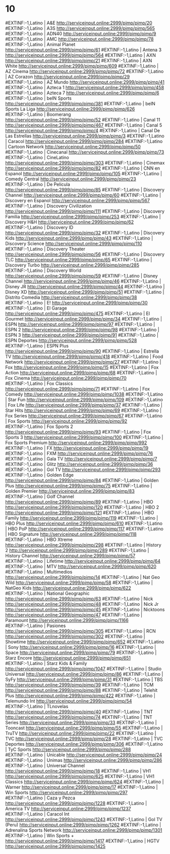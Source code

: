 # 10
#EXTINF:-1,Latino | A&E
http://serviceinput.online:2999/pimp/pimp/20
#EXTINF:-1,Latino | A3S
http://serviceinput.online:2999/pimp/pimp/565
#EXTINF:-1,Latino | ADN40
http://serviceinput.online:2999/pimp/pimp/9
#EXTINF:-1,Latino | AMC
http://serviceinput.online:2999/pimp/pimp/78
#EXTINF:-1,Latino | Animal Planet
http://serviceinput.online:2999/pimp/pimp/61
#EXTINF:-1,Latino | Antena 3
http://serviceinput.online:2999/pimp/pimp/564
#EXTINF:-1,Latino | AXN
http://serviceinput.online:2999/pimp/pimp/21
#EXTINF:-1,Latino | AXN White
http://serviceinput.online:2999/pimp/pimp/609
#EXTINF:-1,Latino | AZ Cinema
http://serviceinput.online:2999/pimp/pimp/72
#EXTINF:-1,Latino | AZ Corazon
http://serviceinput.online:2999/pimp/pimp/29
#EXTINF:-1,Latino | AZ Mundo
http://serviceinput.online:2999/pimp/pimp/41
#EXTINF:-1,Latino | Azteca 1
http://serviceinput.online:2999/pimp/pimp/458
#EXTINF:-1,Latino | Azteca 7
http://serviceinput.online:2999/pimp/pimp/6
#EXTINF:-1,Latino | beIN Sports
http://serviceinput.online:2999/pimp/pimp/381
#EXTINF:-1,Latino | beIN Sports La Liga
http://serviceinput.online:2999/pimp/pimp/626
#EXTINF:-1,Latino | Boomerang
http://serviceinput.online:2999/pimp/pimp/52
#EXTINF:-1,Latino | Canal 11
http://serviceinput.online:2999/pimp/pimp/467
#EXTINF:-1,Latino | Canal 5
http://serviceinput.online:2999/pimp/pimp/4
#EXTINF:-1,Latino | Canal De Las Estrellas
http://serviceinput.online:2999/pimp/pimp/3
#EXTINF:-1,Latino | Caracol
http://serviceinput.online:2999/pimp/pimp/284
#EXTINF:-1,Latino | Cartoon Network
http://serviceinput.online:2999/pimp/pimp/50
#EXTINF:-1,Latino | Cinecanal
http://serviceinput.online:2999/pimp/pimp/73
#EXTINF:-1,Latino | CineLatino
http://serviceinput.online:2999/pimp/pimp/303
#EXTINF:-1,Latino | Cinemax
http://serviceinput.online:2999/pimp/pimp/82
#EXTINF:-1,Latino | CNN en Espanol
http://serviceinput.online:2999/pimp/pimp/105
#EXTINF:-1,Latino | Comedy Central
http://serviceinput.online:2999/pimp/pimp/23
#EXTINF:-1,Latino | De Pelicula
http://serviceinput.online:2999/pimp/pimp/85
#EXTINF:-1,Latino | Discovery Channel
http://serviceinput.online:2999/pimp/pimp/60
#EXTINF:-1,Latino | Discovery en Espanol
http://serviceinput.online:2999/pimp/pimp/567
#EXTINF:-1,Latino | Discovery Civilization
http://serviceinput.online:2999/pimp/pimp/111
#EXTINF:-1,Latino | Discovery Familia
http://serviceinput.online:2999/pimp/pimp/253
#EXTINF:-1,Latino | Discovery H&H
http://serviceinput.online:2999/pimp/pimp/62
#EXTINF:-1,Latino | Discovery ID
http://serviceinput.online:2999/pimp/pimp/32
#EXTINF:-1,Latino | Discovery Kids
http://serviceinput.online:2999/pimp/pimp/43
#EXTINF:-1,Latino | Discovery Science
http://serviceinput.online:2999/pimp/pimp/110
#EXTINF:-1,Latino | Discovery Theater
http://serviceinput.online:2999/pimp/pimp/56
#EXTINF:-1,Latino | Discovery TLC
http://serviceinput.online:2999/pimp/pimp/65
#EXTINF:-1,Latino | Discovery Turbo
http://serviceinput.online:2999/pimp/pimp/285
#EXTINF:-1,Latino | Discovery World
http://serviceinput.online:2999/pimp/pimp/59
#EXTINF:-1,Latino | Disney Channel
http://serviceinput.online:2999/pimp/pimp/46
#EXTINF:-1,Latino | Disney JR
http://serviceinput.online:2999/pimp/pimp/44
#EXTINF:-1,Latino | Disney XD
http://serviceinput.online:2999/pimp/pimp/51
#EXTINF:-1,Latino | Distrito Comedia
http://serviceinput.online:2999/pimp/pimp/38
#EXTINF:-1,Latino | E!
http://serviceinput.online:2999/pimp/pimp/30
#EXTINF:-1,Latino | El Garage
http://serviceinput.online:2999/pimp/pimp/475
#EXTINF:-1,Latino | El Gourmet
http://serviceinput.online:2999/pimp/pimp/34
#EXTINF:-1,Latino | ESPN
http://serviceinput.online:2999/pimp/pimp/97
#EXTINF:-1,Latino | ESPN 2
http://serviceinput.online:2999/pimp/pimp/98
#EXTINF:-1,Latino | ESPN 3
http://serviceinput.online:2999/pimp/pimp/91
#EXTINF:-1,Latino | ESPN Deportes
http://serviceinput.online:2999/pimp/pimp/528
#EXTINF:-1,Latino | ESPN Plus
http://serviceinput.online:2999/pimp/pimp/90
#EXTINF:-1,Latino | Estrella TV
http://serviceinput.online:2999/pimp/pimp/418
#EXTINF:-1,Latino | Food Network
http://serviceinput.online:2999/pimp/pimp/27
#EXTINF:-1,Latino | Fox
http://serviceinput.online:2999/pimp/pimp/15
#EXTINF:-1,Latino | Fox Action
http://serviceinput.online:2999/pimp/pimp/68
#EXTINF:-1,Latino | Fox Cinema
http://serviceinput.online:2999/pimp/pimp/70
#EXTINF:-1,Latino | Fox Classics
http://serviceinput.online:2999/pimp/pimp/71
#EXTINF:-1,Latino | Fox Comedy
http://serviceinput.online:2999/pimp/pimp/1038
#EXTINF:-1,Latino | Star Fun
http://serviceinput.online:2999/pimp/pimp/109
#EXTINF:-1,Latino | Fox Life
http://serviceinput.online:2999/pimp/pimp/37
#EXTINF:-1,Latino | Star Hits
http://serviceinput.online:2999/pimp/pimp/69
#EXTINF:-1,Latino | Fox Series
http://serviceinput.online:2999/pimp/pimp/67
#EXTINF:-1,Latino | Fox Sports
http://serviceinput.online:2999/pimp/pimp/92
#EXTINF:-1,Latino | Fox Sports 2
http://serviceinput.online:2999/pimp/pimp/93
#EXTINF:-1,Latino | Fox Sports 3
http://serviceinput.online:2999/pimp/pimp/100
#EXTINF:-1,Latino | Fox Sports Premium
http://serviceinput.online:2999/pimp/pimp/992
#EXTINF:-1,Latino | FX
http://serviceinput.online:2999/pimp/pimp/19
#EXTINF:-1,Latino | FXM
http://serviceinput.online:2999/pimp/pimp/76
#EXTINF:-1,Latino | Gala TV
http://serviceinput.online:2999/pimp/pimp/7
#EXTINF:-1,Latino | Glitz
http://serviceinput.online:2999/pimp/pimp/36
#EXTINF:-1,Latino | Gol TV
http://serviceinput.online:2999/pimp/pimp/293
#EXTINF:-1,Latino | Golden Edge
http://serviceinput.online:2999/pimp/pimp/84
#EXTINF:-1,Latino | Golden Plus
http://serviceinput.online:2999/pimp/pimp/75
#EXTINF:-1,Latino | Golden Premier
http://serviceinput.online:2999/pimp/pimp/83
#EXTINF:-1,Latino | Golf Channel
http://serviceinput.online:2999/pimp/pimp/89
#EXTINF:-1,Latino | HBO
http://serviceinput.online:2999/pimp/pimp/120
#EXTINF:-1,Latino | HBO 2
http://serviceinput.online:2999/pimp/pimp/121
#EXTINF:-1,Latino | HBO Family
http://serviceinput.online:2999/pimp/pimp/119
#EXTINF:-1,Latino | HBO Plus
http://serviceinput.online:2999/pimp/pimp/610
#EXTINF:-1,Latino | HBO PoP
http://serviceinput.online:2999/pimp/pimp/117
#EXTINF:-1,Latino | HBO Signature
http://serviceinput.online:2999/pimp/pimp/118
#EXTINF:-1,Latino | HBO Xtreme
http://serviceinput.online:2999/pimp/pimp/298
#EXTINF:-1,Latino | History 2
http://serviceinput.online:2999/pimp/pimp/289
#EXTINF:-1,Latino | History Channel
http://serviceinput.online:2999/pimp/pimp/57
#EXTINF:-1,Latino | Lifetime
http://serviceinput.online:2999/pimp/pimp/64
#EXTINF:-1,Latino | MTV
http://serviceinput.online:2999/pimp/pimp/620
#EXTINF:-1,Latino | Multimedios
http://serviceinput.online:2999/pimp/pimp/14
#EXTINF:-1,Latino | Nat Geo Wild
http://serviceinput.online:2999/pimp/pimp/58
#EXTINF:-1,Latino | NatGeo Kids
http://serviceinput.online:2999/pimp/pimp/622
#EXTINF:-1,Latino | National Geographic
http://serviceinput.online:2999/pimp/pimp/63
#EXTINF:-1,Latino | Nick
http://serviceinput.online:2999/pimp/pimp/48
#EXTINF:-1,Latino | Nick Jr
http://serviceinput.online:2999/pimp/pimp/45
#EXTINF:-1,Latino | Nicktoons
http://serviceinput.online:2999/pimp/pimp/47
#EXTINF:-1,Latino | Paramount
http://serviceinput.online:2999/pimp/pimp/1166
#EXTINF:-1,Latino | Pasiones
http://serviceinput.online:2999/pimp/pimp/305
#EXTINF:-1,Latino | RCN
http://serviceinput.online:2999/pimp/pimp/302
#EXTINF:-1,Latino | Showtime
http://serviceinput.online:2999/pimp/pimp/652
#EXTINF:-1,Latino | Sony
http://serviceinput.online:2999/pimp/pimp/16
#EXTINF:-1,Latino | Space
http://serviceinput.online:2999/pimp/pimp/79
#EXTINF:-1,Latino | Starz Encore
http://serviceinput.online:2999/pimp/pimp/651
#EXTINF:-1,Latino | Starz Kids & Family
http://serviceinput.online:2999/pimp/pimp/1047
#EXTINF:-1,Latino | Studio Universal
http://serviceinput.online:2999/pimp/pimp/86
#EXTINF:-1,Latino | SyFy
http://serviceinput.online:2999/pimp/pimp/31
#EXTINF:-1,Latino | TBS
http://serviceinput.online:2999/pimp/pimp/39
#EXTINF:-1,Latino | TCM
http://serviceinput.online:2999/pimp/pimp/88
#EXTINF:-1,Latino | Telehit Plus
http://serviceinput.online:2999/pimp/pimp/422
#EXTINF:-1,Latino | Telemundo Int
http://serviceinput.online:2999/pimp/pimp/54
#EXTINF:-1,Latino | TLnovelas
http://serviceinput.online:2999/pimp/pimp/40
#EXTINF:-1,Latino | TNT
http://serviceinput.online:2999/pimp/pimp/74
#EXTINF:-1,Latino | TNT Series
http://serviceinput.online:2999/pimp/pimp/33
#EXTINF:-1,Latino | Tooncast
http://serviceinput.online:2999/pimp/pimp/55
#EXTINF:-1,Latino | TruTV
http://serviceinput.online:2999/pimp/pimp/22
#EXTINF:-1,Latino | TVC
http://serviceinput.online:2999/pimp/pimp/28
#EXTINF:-1,Latino | TVC Deportes
http://serviceinput.online:2999/pimp/pimp/306
#EXTINF:-1,Latino | TyC Sports
http://serviceinput.online:2999/pimp/pimp/288
#EXTINF:-1,Latino | Unicable
http://serviceinput.online:2999/pimp/pimp/24
#EXTINF:-1,Latino | Unimas
http://serviceinput.online:2999/pimp/pimp/286
#EXTINF:-1,Latino | Universal Channel
http://serviceinput.online:2999/pimp/pimp/18
#EXTINF:-1,Latino | VH1
http://serviceinput.online:2999/pimp/pimp/625
#EXTINF:-1,Latino | VH1 Classics
http://serviceinput.online:2999/pimp/pimp/624
#EXTINF:-1,Latino | Warner
http://serviceinput.online:2999/pimp/pimp/17
#EXTINF:-1,Latino | Win Sports
http://serviceinput.online:2999/pimp/pimp/297
#EXTINF:-1,Latino | Caza y Pezca
http://serviceinput.online:2999/pimp/pimp/1228
#EXTINF:-1,Latino | America TV
http://serviceinput.online:2999/pimp/pimp/1237
#EXTINF:-1,Latino | Caracol Int
http://serviceinput.online:2999/pimp/pimp/1243
#EXTINF:-1,Latino | Gol TV (Peru)
http://serviceinput.online:2999/pimp/pimp/1262
#EXTINF:-1,Latino | Adrenalina Sports Network
http://serviceinput.online:2999/pimp/pimp/1301
#EXTINF:-1,Latino | Win Sports +
http://serviceinput.online:2999/pimp/pimp/1417
#EXTINF:-1,Latino | HGTV
http://serviceinput.online:2999/pimp/pimp/1425
